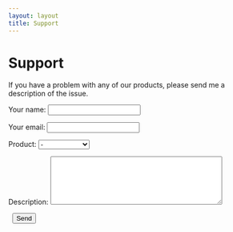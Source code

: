 ```yaml
---
layout: layout
title: Support
---
```


Support
===

If you have a problem with any of our products, please send me a description of the issue.

<form action='http://getsimpleform.com/messages?form_api_token=e50faa7b927fdd868578ec19b747845a'
method='post'>
  <input type='hidden' name='redirect_to' value='http://www.david.cm/support-thankyou_tmp' />
<p>
  <label>Your name:</label>
  <input type='text' name='name' maxlength=30 />
</p>
<p>
  <label>Your email:</label>
  <input type='email' name='email' maxlength=30 />
</p>
<p>
  <label>Product:</label>
  <select name='product'>
    <option value='-'>-</option>
    <option value='Sheep in Hell'>Sheep in Hell</option>
	<option value='Rien'>Rien</option>
	<option value='Immaturity'>Immaturity</option>
  </select>
</p>
<p>
  <label>Description:</label>
  <textarea name='message' cols=40 rows=6 maxlength=1500 wrap='soft'></textarea>
</p>
<p>
  <label>&nbsp;</label>
  <input type='submit' value='Send' />
</form>
